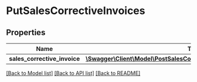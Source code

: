 # PutSalesCorrectiveInvoices

## Properties
Name | Type | Description | Notes
------------ | ------------- | ------------- | -------------
**sales_corrective_invoice** | [**\Swagger\Client\Model\PostSalesCorrectiveInvoicesSalesCorrectiveInvoice**](PostSalesCorrectiveInvoicesSalesCorrectiveInvoice.md) |  | 

[[Back to Model list]](../README.md#documentation-for-models) [[Back to API list]](../README.md#documentation-for-api-endpoints) [[Back to README]](../README.md)


